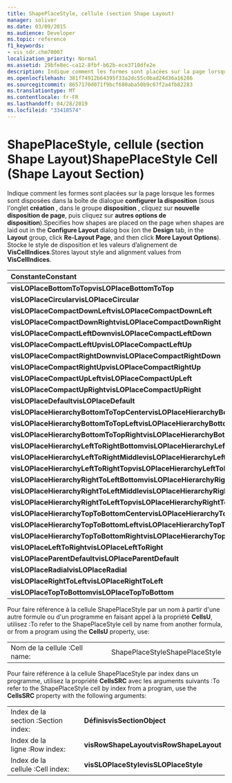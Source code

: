 ```yaml
---
title: ShapePlaceStyle, cellule (section Shape Layout)
manager: soliver
ms.date: 03/09/2015
ms.audience: Developer
ms.topic: reference
f1_keywords:
- vis_sdr.chm70007
localization_priority: Normal
ms.assetid: 29bfe8ec-ca12-8fbf-b62b-ece3710dfe2e
description: Indique comment les formes sont placées sur la page lorsque les formes sont disposées dans la boîte de dialogue Configurer la disposition (sous l'onglet création, dans le groupe disposition, cliquez sur nouvelle disposition de page, puis cliquez sur autres options de disposition). Stocke le style de disposition et les valeurs d'alignement de VisCellIndices.
ms.openlocfilehash: 381f74912b64395f33a2dc55c0bad24d36a16286
ms.sourcegitcommit: 8657170d071f9bcf680aba50b9c07f2a4fb82283
ms.translationtype: MT
ms.contentlocale: fr-FR
ms.lasthandoff: 04/28/2019
ms.locfileid: "33418574"
---
```

# <a name="shapeplacestyle-cell-shape-layout-section"></a><span data-ttu-id="69139-104">ShapePlaceStyle, cellule (section Shape Layout)</span><span class="sxs-lookup"><span data-stu-id="69139-104">ShapePlaceStyle Cell (Shape Layout Section)</span></span>

<span data-ttu-id="69139-105">Indique comment les formes sont placées sur la page lorsque les formes sont disposées dans la boîte de dialogue **configurer la disposition** (sous l'onglet **création** , dans le groupe **disposition** , cliquez sur **nouvelle disposition de page**, puis cliquez sur **autres options de disposition**).</span><span class="sxs-lookup"><span data-stu-id="69139-105">Specifies how shapes are placed on the page when shapes are laid out in the **Configure Layout** dialog box (on the **Design** tab, in the **Layout** group, click **Re-Layout Page**, and then click **More Layout Options**).</span></span> <span data-ttu-id="69139-106">Stocke le style de disposition et les valeurs d’alignement de **VisCellIndices**.</span><span class="sxs-lookup"><span data-stu-id="69139-106">Stores layout style and alignment values from **VisCellIndices**.</span></span> 
  
|<span data-ttu-id="69139-107">**Constante**</span><span class="sxs-lookup"><span data-stu-id="69139-107">**Constant**</span></span>|<span data-ttu-id="69139-108">**Valeur**</span><span class="sxs-lookup"><span data-stu-id="69139-108">**Value**</span></span>|
|:-----|:-----|
|<span data-ttu-id="69139-109">**visLOPlaceBottomToTop**</span><span class="sxs-lookup"><span data-stu-id="69139-109">**visLOPlaceBottomToTop**</span></span> <br/> |<span data-ttu-id="69139-110">4</span><span class="sxs-lookup"><span data-stu-id="69139-110">4</span></span>  <br/> |
|<span data-ttu-id="69139-111">**visLOPlaceCircular**</span><span class="sxs-lookup"><span data-stu-id="69139-111">**visLOPlaceCircular**</span></span> <br/> |<span data-ttu-id="69139-112">6.x</span><span class="sxs-lookup"><span data-stu-id="69139-112">6</span></span>  <br/> |
|<span data-ttu-id="69139-113">**visLOPlaceCompactDownLeft**</span><span class="sxs-lookup"><span data-stu-id="69139-113">**visLOPlaceCompactDownLeft**</span></span> <br/> |<span data-ttu-id="69139-114">14 </span><span class="sxs-lookup"><span data-stu-id="69139-114">14</span></span>  <br/> |
|<span data-ttu-id="69139-115">**visLOPlaceCompactDownRight**</span><span class="sxs-lookup"><span data-stu-id="69139-115">**visLOPlaceCompactDownRight**</span></span> <br/> |<span data-ttu-id="69139-116">7j/7</span><span class="sxs-lookup"><span data-stu-id="69139-116">7</span></span>  <br/> |
|<span data-ttu-id="69139-117">**visLOPlaceCompactLeftDown**</span><span class="sxs-lookup"><span data-stu-id="69139-117">**visLOPlaceCompactLeftDown**</span></span> <br/> |<span data-ttu-id="69139-118">13 </span><span class="sxs-lookup"><span data-stu-id="69139-118">13</span></span>  <br/> |
|<span data-ttu-id="69139-119">**visLOPlaceCompactLeftUp**</span><span class="sxs-lookup"><span data-stu-id="69139-119">**visLOPlaceCompactLeftUp**</span></span> <br/> |<span data-ttu-id="69139-120">12 </span><span class="sxs-lookup"><span data-stu-id="69139-120">12</span></span>  <br/> |
|<span data-ttu-id="69139-121">**visLOPlaceCompactRightDown**</span><span class="sxs-lookup"><span data-stu-id="69139-121">**visLOPlaceCompactRightDown**</span></span> <br/> |<span data-ttu-id="69139-122">8bits</span><span class="sxs-lookup"><span data-stu-id="69139-122">8</span></span>  <br/> |
|<span data-ttu-id="69139-123">**visLOPlaceCompactRightUp**</span><span class="sxs-lookup"><span data-stu-id="69139-123">**visLOPlaceCompactRightUp**</span></span> <br/> |<span data-ttu-id="69139-124">4,9</span><span class="sxs-lookup"><span data-stu-id="69139-124">9</span></span>  <br/> |
|<span data-ttu-id="69139-125">**visLOPlaceCompactUpLeft**</span><span class="sxs-lookup"><span data-stu-id="69139-125">**visLOPlaceCompactUpLeft**</span></span> <br/> |<span data-ttu-id="69139-126">11 </span><span class="sxs-lookup"><span data-stu-id="69139-126">11</span></span>  <br/> |
|<span data-ttu-id="69139-127">**visLOPlaceCompactUpRight**</span><span class="sxs-lookup"><span data-stu-id="69139-127">**visLOPlaceCompactUpRight**</span></span> <br/> |<span data-ttu-id="69139-128">10 </span><span class="sxs-lookup"><span data-stu-id="69139-128">10</span></span>  <br/> |
|<span data-ttu-id="69139-129">**visLOPlaceDefault**</span><span class="sxs-lookup"><span data-stu-id="69139-129">**visLOPlaceDefault**</span></span> <br/> |<span data-ttu-id="69139-130">0</span><span class="sxs-lookup"><span data-stu-id="69139-130">0</span></span>  <br/> |
|<span data-ttu-id="69139-131">**visLOPlaceHierarchyBottomToTopCenter**</span><span class="sxs-lookup"><span data-stu-id="69139-131">**visLOPlaceHierarchyBottomToTopCenter**</span></span> <br/> |<span data-ttu-id="69139-132">vingtaine</span><span class="sxs-lookup"><span data-stu-id="69139-132">20</span></span>  <br/> |
|<span data-ttu-id="69139-133">**visLOPlaceHierarchyBottomToTopLeft**</span><span class="sxs-lookup"><span data-stu-id="69139-133">**visLOPlaceHierarchyBottomToTopLeft**</span></span> <br/> |<span data-ttu-id="69139-134">neuf</span><span class="sxs-lookup"><span data-stu-id="69139-134">19</span></span>  <br/> |
|<span data-ttu-id="69139-135">**visLOPlaceHierarchyBottomToTopRight**</span><span class="sxs-lookup"><span data-stu-id="69139-135">**visLOPlaceHierarchyBottomToTopRight**</span></span> <br/> |<span data-ttu-id="69139-136">21</span><span class="sxs-lookup"><span data-stu-id="69139-136">21</span></span>  <br/> |
|<span data-ttu-id="69139-137">**visLOPlaceHierarchyLeftToRightBottom**</span><span class="sxs-lookup"><span data-stu-id="69139-137">**visLOPlaceHierarchyLeftToRightBottom**</span></span> <br/> |<span data-ttu-id="69139-138">heures/24</span><span class="sxs-lookup"><span data-stu-id="69139-138">24</span></span>  <br/> |
|<span data-ttu-id="69139-139">**visLOPlaceHierarchyLeftToRightMiddle**</span><span class="sxs-lookup"><span data-stu-id="69139-139">**visLOPlaceHierarchyLeftToRightMiddle**</span></span> <br/> |<span data-ttu-id="69139-140">23</span><span class="sxs-lookup"><span data-stu-id="69139-140">23</span></span>  <br/> |
|<span data-ttu-id="69139-141">**visLOPlaceHierarchyLeftToRightTop**</span><span class="sxs-lookup"><span data-stu-id="69139-141">**visLOPlaceHierarchyLeftToRightTop**</span></span> <br/> |<span data-ttu-id="69139-142">22,5</span><span class="sxs-lookup"><span data-stu-id="69139-142">22</span></span>  <br/> |
|<span data-ttu-id="69139-143">**visLOPlaceHierarchyRightToLeftBottom**</span><span class="sxs-lookup"><span data-stu-id="69139-143">**visLOPlaceHierarchyRightToLeftBottom**</span></span> <br/> |<span data-ttu-id="69139-144">vingt</span><span class="sxs-lookup"><span data-stu-id="69139-144">27</span></span>  <br/> |
|<span data-ttu-id="69139-145">**visLOPlaceHierarchyRightToLeftMiddle**</span><span class="sxs-lookup"><span data-stu-id="69139-145">**visLOPlaceHierarchyRightToLeftMiddle**</span></span> <br/> |<span data-ttu-id="69139-146">27</span><span class="sxs-lookup"><span data-stu-id="69139-146">26</span></span>  <br/> |
|<span data-ttu-id="69139-147">**visLOPlaceHierarchyRightToLeftTop**</span><span class="sxs-lookup"><span data-stu-id="69139-147">**visLOPlaceHierarchyRightToLeftTop**</span></span> <br/> |<span data-ttu-id="69139-148">25</span><span class="sxs-lookup"><span data-stu-id="69139-148">25</span></span>  <br/> |
|<span data-ttu-id="69139-149">**visLOPlaceHierarchyTopToBottomCenter**</span><span class="sxs-lookup"><span data-stu-id="69139-149">**visLOPlaceHierarchyTopToBottomCenter**</span></span> <br/> |<span data-ttu-id="69139-150">17 </span><span class="sxs-lookup"><span data-stu-id="69139-150">17</span></span>  <br/> |
|<span data-ttu-id="69139-151">**visLOPlaceHierarchyTopToBottomLeft**</span><span class="sxs-lookup"><span data-stu-id="69139-151">**visLOPlaceHierarchyTopToBottomLeft**</span></span> <br/> |<span data-ttu-id="69139-152">16 </span><span class="sxs-lookup"><span data-stu-id="69139-152">16</span></span>  <br/> |
|<span data-ttu-id="69139-153">**visLOPlaceHierarchyTopToBottomRight**</span><span class="sxs-lookup"><span data-stu-id="69139-153">**visLOPlaceHierarchyTopToBottomRight**</span></span> <br/> |<span data-ttu-id="69139-154">18 </span><span class="sxs-lookup"><span data-stu-id="69139-154">18</span></span>  <br/> |
|<span data-ttu-id="69139-155">**visLOPlaceLeftToRight**</span><span class="sxs-lookup"><span data-stu-id="69139-155">**visLOPlaceLeftToRight**</span></span> <br/> |<span data-ttu-id="69139-156">n°2</span><span class="sxs-lookup"><span data-stu-id="69139-156">2</span></span>  <br/> |
|<span data-ttu-id="69139-157">**visLOPlaceParentDefault**</span><span class="sxs-lookup"><span data-stu-id="69139-157">**visLOPlaceParentDefault**</span></span> <br/> |<span data-ttu-id="69139-158">15 </span><span class="sxs-lookup"><span data-stu-id="69139-158">15</span></span>  <br/> |
|<span data-ttu-id="69139-159">**visLOPlaceRadial**</span><span class="sxs-lookup"><span data-stu-id="69139-159">**visLOPlaceRadial**</span></span> <br/> |<span data-ttu-id="69139-160">3</span><span class="sxs-lookup"><span data-stu-id="69139-160">3</span></span>  <br/> |
|<span data-ttu-id="69139-161">**visLOPlaceRightToLeft**</span><span class="sxs-lookup"><span data-stu-id="69139-161">**visLOPlaceRightToLeft**</span></span> <br/> |<span data-ttu-id="69139-162">disque</span><span class="sxs-lookup"><span data-stu-id="69139-162">5</span></span>  <br/> |
|<span data-ttu-id="69139-163">**visLOPlaceTopToBottom**</span><span class="sxs-lookup"><span data-stu-id="69139-163">**visLOPlaceTopToBottom**</span></span> <br/> |<span data-ttu-id="69139-164">0,1</span><span class="sxs-lookup"><span data-stu-id="69139-164">1</span></span>  <br/> |
   
<span data-ttu-id="69139-165">Pour faire référence à la cellule ShapePlaceStyle par un nom à partir d'une autre formule ou d'un programme en faisant appel à la propriété **CellsU**, utilisez :</span><span class="sxs-lookup"><span data-stu-id="69139-165">To refer to the ShapePlaceStyle cell by name from another formula, or from a program using the **CellsU** property, use:</span></span> 
  
|||
|:-----|:-----|
|<span data-ttu-id="69139-166">Nom de la cellule :</span><span class="sxs-lookup"><span data-stu-id="69139-166">Cell name:</span></span>  <br/> |<span data-ttu-id="69139-167">ShapePlaceStyle</span><span class="sxs-lookup"><span data-stu-id="69139-167">ShapePlaceStyle</span></span>  <br/> |
   
<span data-ttu-id="69139-168">Pour faire référence à la cellule ShapePlaceStyle par index dans un programme, utilisez la propriété **CellsSRC** avec les arguments suivants :</span><span class="sxs-lookup"><span data-stu-id="69139-168">To refer to the ShapePlaceStyle cell by index from a program, use the **CellsSRC** property with the following arguments:</span></span> 
  
|||
|:-----|:-----|
|<span data-ttu-id="69139-169">Index de la section :</span><span class="sxs-lookup"><span data-stu-id="69139-169">Section index:</span></span>  <br/> |<span data-ttu-id="69139-170">**Définis**</span><span class="sxs-lookup"><span data-stu-id="69139-170">**visSectionObject**</span></span> <br/> |
|<span data-ttu-id="69139-171">Index de la ligne :</span><span class="sxs-lookup"><span data-stu-id="69139-171">Row index:</span></span>  <br/> |<span data-ttu-id="69139-172">**visRowShapeLayout**</span><span class="sxs-lookup"><span data-stu-id="69139-172">**visRowShapeLayout**</span></span> <br/> |
|<span data-ttu-id="69139-173">Index de la cellule :</span><span class="sxs-lookup"><span data-stu-id="69139-173">Cell index:</span></span>  <br/> |<span data-ttu-id="69139-174">**visSLOPlaceStyle**</span><span class="sxs-lookup"><span data-stu-id="69139-174">**visSLOPlaceStyle**</span></span> <br/> |
   

